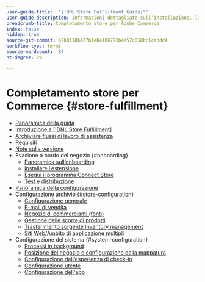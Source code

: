 ```yaml
---
user-guide-title: '"[!DNL Store FulFillment Guide]"'
user-guide-description: Informazioni dettagliate sull’installazione, la configurazione e l’utilizzo dell’evasione store per gli archivi Adobe Commerce.
breadcrumb-title: Completamento store per Adobe Commerce
index: false
hidden: true
source-git-commit: 42b0118b427b1e04186793b4a57c058bc1cabdd4
workflow-type: tm+mt
source-wordcount: '84'
ht-degree: 2%

---
```



# Completamento store per Commerce {#store-fulfillment}

- [Panoramica della guida](guide-overview.md)
- [Introduzione a [!DNL Store Fulfillment]](introduction.md)
- [Archiviare flussi di lavoro di assistenza](store-assist-modules.md)
- [Requisiti](solution-requirements.md)
- [Note sulla versione](release-notes.md)
- Evasione a bordo del negozio {#onboarding}
   - [Panoramica sull’onboarding](onboard.md)
   - [Installare l’estensione](install.md)
   - [Esegui il programma Connect Store](connect-set-up-service.md)
   - [Test e distribuzione](test-and-deploy.md)
- [Panoramica della configurazione](service-config-settings-overview.md)
- Configurazione archivio {#store-configuration}
   - [Configurazione generale](enable-general.md)
   - [E-mail di vendita](sales-emails.md)
   - [Negozio di commercianti (fonti)](merchant-store-configuration.md)
   - [Gestione delle scorte di prodotti](product-stock.md)
   - [Trasferimento sorgente Inventory management](inventory-stock-transfer.md)
   - [Siti Web/Ambito di applicazione multipli](multi-site-and-scope-config.md)
- Configurazione del sistema {#system-configuration}
   - [Processi in background](background-processes.md)
   - [Posizione del negozio e configurazione della mappatura](store-location-map-provider-setup.md)
   - [Configurazione dell’esperienza di check-in](check-in-experience-setup.md)
   - [Configurazione utente](user-setup.md)
   - [Configurazione dell&#39;app](app-setup.md)


